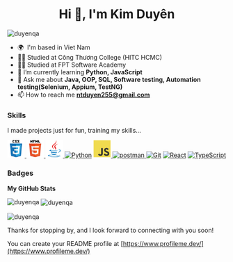 <h1 align="center">Hi 👋, I'm Kim Duyên</h1>
<p align="left"> <img src="https://komarev.com/ghpvc/?username=duyenqa&label=Profile%20views&color=0e75b6&style=flat" alt="duyenqa" /> </p>

- 🌍  I'm based in Viet Nam
- 👨‍🎓  Studied at Công Thương College (HITC HCMC)
- 👨‍🎓  Studied at FPT Software Academy
- 🌱 I’m currently learning **Python, JavaScript**
- 💬 Ask me about **Java, OOP, SQL, Software testing, Automation testing(Selenium, Appium, TestNG)**
- 📫 How to reach me **ntduyen255@gmail.com**

### Skills

I made projects just for fun, training my skills...
<p align="left"> <a href="https://www.w3schools.com/css/" target="_blank" rel="noreferrer"> <img src="https://raw.githubusercontent.com/devicons/devicon/master/icons/css3/css3-original-wordmark.svg" alt="css3" width="40" height="40"/> </a> <a href="https://www.w3.org/html/" target="_blank" rel="noreferrer"> <img src="https://raw.githubusercontent.com/devicons/devicon/master/icons/html5/html5-original-wordmark.svg" alt="html5" width="40" height="40"/> </a> <a href="https://www.java.com" target="_blank" rel="noreferrer"> <img src="https://raw.githubusercontent.com/devicons/devicon/master/icons/java/java-original.svg" alt="java" width="40" height="40"/> </a> <a href="https://www.python.org/" target="_blank" rel="noreferrer"><img src="https://raw.githubusercontent.com/danielcranney/readme-generator/main/public/icons/skills/python-colored.svg" width="36" height="36" alt="Python" /></a> <a href="https://developer.mozilla.org/en-US/docs/Web/JavaScript" target="_blank" rel="noreferrer"> <img src="https://raw.githubusercontent.com/devicons/devicon/master/icons/javascript/javascript-original.svg" alt="javascript" width="40" height="40"/> </a> <a href="https://postman.com" target="_blank" rel="noreferrer"> <img src="https://www.vectorlogo.zone/logos/getpostman/getpostman-icon.svg" alt="postman" width="40" height="40"/> </a> <a href="https://git-scm.com/" target="_blank" rel="noreferrer"><img src="https://raw.githubusercontent.com/danielcranney/readme-generator/main/public/icons/skills/git-colored.svg" width="36" height="36" alt="Git" /></a> <a href="https://reactjs.org/" target="_blank" rel="noreferrer"><img src="https://raw.githubusercontent.com/danielcranney/readme-generator/main/public/icons/skills/react-colored.svg" alt="React" title="React" width="36" height="36" /></a> <a href="https://www.typescriptlang.org/" target="_blank" rel="noreferrer"><img src="https://raw.githubusercontent.com/danielcranney/readme-generator/main/public/icons/skills/typescript-colored.svg" alt="TypeScript" title="TypeScript" width="36" height="36" /></a></p>

### Badges

<b>My GitHub Stats</b>

<p><img align="left" src="https://github-readme-stats.vercel.app/api/top-langs?username=duyenqa&show_icons=true&locale=en&layout=compact" alt="duyenqa" /></p>

<p>&nbsp;<img align="center" src="https://github-readme-stats.vercel.app/api?username=duyenqa&show_icons=true&locale=en" alt="duyenqa" /></p>

<p><img align="center" src="https://github-readme-streak-stats.herokuapp.com/?user=duyenqa&" alt="duyenqa" /></p>


Thanks for stopping by, and I look forward to connecting with you soon!

You can create your README profile at [https://www.profileme.dev/](https://www.profileme.dev/)
